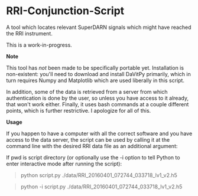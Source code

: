 # RRI-Conjunction-Script
A tool which locates relevant SuperDARN signals which might have reached the RRI instrument.

This is a work-in-progress.


**Note**

This tool has *not* been made to be specifically portable yet. Installation 
is non-existent: you'll need to download and install DaVitPy primarily, which
in turn requires Numpy and Matplotlib which are used liberally in this script.

In addition, some of the data is retrieved from a server
from which authentication is done by the user, so unless you have access to it
already, that won't work either. Finally, it uses bash commands at a couple
different points, which is further restrictive. I apologize for all of this.

**Usage**

If you happen to have a computer with all the correct software and you have
access to the data server, the script can be used by calling it at the 
command line with the desired RRI data file as an additional argument:

If pwd is script directory (or optionally use the -i option to tell Python
to enter interactive mode after running the script):
> python script.py ./data/RRI_20160401_072744_033718_lv1_v2.h5

> python -i script.py ./data/RRI_20160401_072744_033718_lv1_v2.h5
